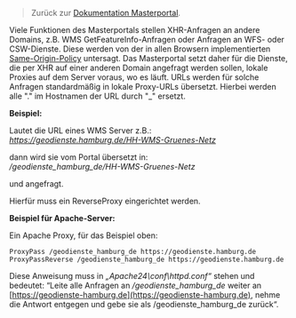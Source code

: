 >Zurück zur [Dokumentation Masterportal](doc.md).

Viele Funktionen des Masterportals stellen XHR-Anfragen an andere Domains, z.B. WMS GetFeatureInfo-Anfragen oder Anfragen an WFS- oder CSW-Dienste. Diese werden von der in allen Browsern implementierten [Same-Origin-Policy](https://de.wikipedia.org/wiki/Same-Origin-Policy) untersagt. Das Masterportal setzt daher für die Dienste, die per XHR auf einer anderen Domain angefragt werden sollen, lokale Proxies auf dem Server voraus, wo es läuft. URLs werden für solche Anfragen standardmäßig in lokale Proxy-URLs übersetzt. Hierbei werden alle "." im Hostnamen der URL durch "_" ersetzt.

**Beispiel:**

Lautet die URL eines WMS Server z.B.:   
*https://geodienste.hamburg.de/HH-WMS-Gruenes-Netz*

dann wird sie vom Portal übersetzt in:  
*/geodienste_hamburg_de/HH-WMS-Gruenes-Netz*

und angefragt. 

Hierfür muss ein ReverseProxy eingerichtet werden.

**Beispiel für Apache-Server:**

Ein Apache Proxy, für das Beispiel oben:  

`ProxyPass /geodienste_hamburg_de https://geodienste.hamburg.de`  
`ProxyPassReverse /geodienste_hamburg_de https://geodienste.hamburg.de`

Diese Anweisung muss in *„Apache24\conf\httpd.conf“*  stehen und bedeutet: “Leite alle Anfragen an */geodienste_hamburg_de* weiter an  [https://geodienste-hamburg.de](https://geodienste-hamburg.de), nehme die Antwort entgegen und gebe sie als /geodienste_hamburg_de zurück“.